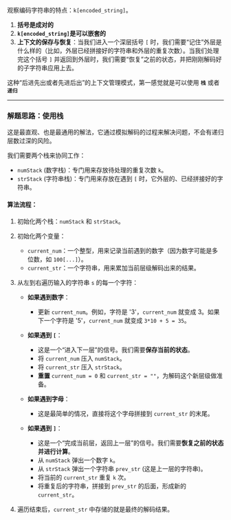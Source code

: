 观察编码字符串的特点：`k[encoded_string]`。

1.  **括号是成对的**
2.  **`k[encoded_string]`是可以嵌套的**
3.  **上下文的保存与恢复**：当我们进入一个深层括号 `[` 时，我们需要“记住”外层是什么样的（比如，外层已经拼接好的字符串和外层的重复次数）。当我们处理完这个括号 `]` 并返回到外层时，我们需要“恢复”之前的状态，并把刚刚解码好的子字符串应用上去。

这种“后进先出或者先进后出”的上下文管理模式，第一感觉就是可以使用 **`栈`** 或者 **`递归`**

---

### 解题思路：使用栈

这是最直观、也是最通用的解法，它通过模拟解码的过程来解决问题，不会有递归层数过深的风险。

我们需要两个栈来协同工作：

*   `numStack` (数字栈)：专门用来存放待处理的重复次数 `k`。
*   `strStack` (字符串栈)：专门用来存放在遇到 `[` 时，它外层的、已经拼接好的字符串。

#### 算法流程：

1.  初始化两个栈：`numStack` 和 `strStack`。
2.  初始化两个变量：
    *   `current_num`：一个整型，用来记录当前遇到的数字（因为数字可能是多位数，如 `100[...]`）。
    *   `current_str`：一个字符串，用来累加当前层级解码出来的结果。
3.  从左到右遍历输入的字符串 `s` 的每一个字符：

    *   **如果遇到数字**：
        *   更新 `current_num`。例如，字符是 '3'，`current_num` 就变成 3。如果下一个字符是 '5'，`current_num` 就变成 `3*10 + 5 = 35`。

    *   **如果遇到 `[`**：
        *   这是一个“进入下一层”的信号。我们需要**保存当前的状态**。
        *   将 `current_num` 压入 `numStack`。
        *   将 `current_str` 压入 `strStack`。
        *   **重置** `current_num = 0` 和 `current_str = ""`，为解码这个新层级做准备。

    *   **如果遇到字母**：
        *   这是最简单的情况，直接将这个字母拼接到 `current_str` 的末尾。

    *   **如果遇到 `]`**：
        *   这是一个“完成当前层，返回上一层”的信号。我们需要**恢复之前的状态并进行计算**。
        *   从 `numStack` 弹出一个数字 `k`。
        *   从 `strStack` 弹出一个字符串 `prev_str` (这是上一层的字符串)。
        *   将当前的 `current_str` 重复 `k` 次。
        *   将重复后的字符串，拼接到 `prev_str` 的后面，形成新的 `current_str`。

4.  遍历结束后，`current_str` 中存储的就是最终的解码结果。
